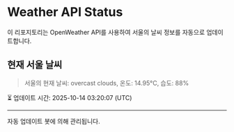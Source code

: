
# Weather API Status

이 리포지토리는 OpenWeather API를 사용하여 서울의 날씨 정보를 자동으로 업데이트합니다.

## 현재 서울 날씨
> 서울의 현재 날씨: overcast clouds, 온도: 14.95°C, 습도: 88%

⏳ 업데이트 시간: 2025-10-14 03:20:07 (UTC)

---
자동 업데이트 봇에 의해 관리됩니다.

